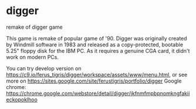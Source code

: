 digger
======

remake of digger game

This game is remake of popular game of '90.
Digger was originally created by Windmill software in 1983 and released as a copy-protected, bootable 5.25" floppy disk for the IBM PC. As it requires a genuine CGA card, it didn't work on modern PCs.

You can try develop version on https://c9.io/ferus_tigris/digger/workspace/assets/www/menu.html,
or see more on https://sites.google.com/site/ferustigris/portfolio/digger
Google chrome: https://chrome.google.com/webstore/detail/digger/jkfnmfmpbpnomkngfakiieckopoklhoo
